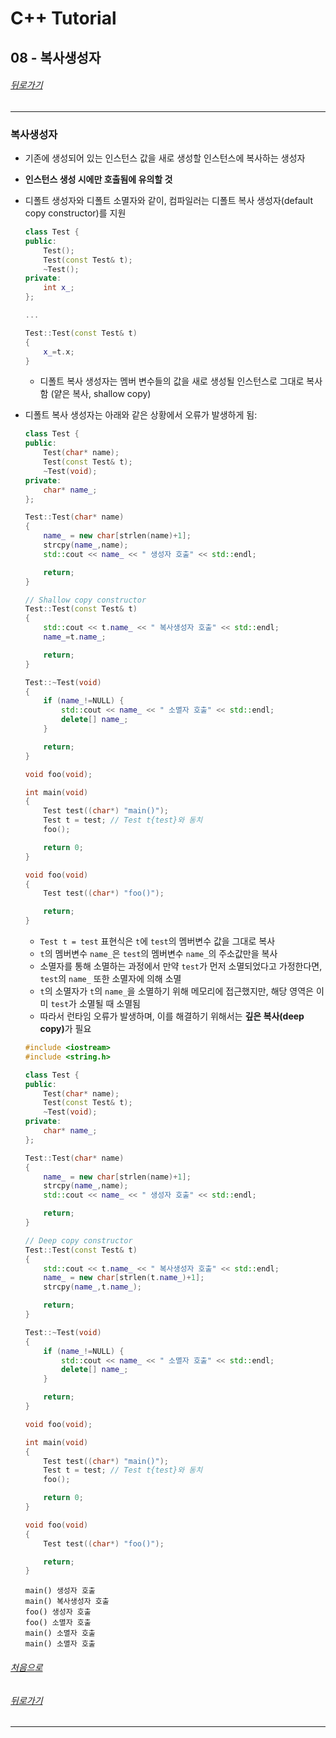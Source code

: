 # C++ Tutorial
## 08 - 복사생성자
###### [뒤로가기](/tutorial/#index)
---
### 복사생성자
* 기존에 생성되어 있는 인스턴스 값을 새로 생성할 인스턴스에 복사하는 생성자
* <b>인스턴스 생성 시에만 호출됨에 유의할 것</b>
* 디폴트 생성자와 디폴트 소멸자와 같이, 컴파일러는 디폴트 복사 생성자(default copy constructor)를 지원
    ```cpp
    class Test {
    public:
        Test();
        Test(const Test& t);
        ~Test();
    private:
        int x_;
    };

    ...

    Test::Test(const Test& t)
    {
        x_=t.x;
    }
    ```
    * 디폴트 복사 생성자는 멤버 변수들의 값을 새로 생성될 인스턴스로 그대로 복사함 (얕은 복사, shallow copy)

* 디폴트 복사 생성자는 아래와 같은 상황에서 오류가 발생하게 됨:
    ```cpp
    class Test {
    public:
        Test(char* name);
        Test(const Test& t);
        ~Test(void);
    private:
        char* name_;
    };

    Test::Test(char* name)
    {
        name_ = new char[strlen(name)+1];
        strcpy(name_,name);
        std::cout << name_ << " 생성자 호출" << std::endl;

        return;
    }

    // Shallow copy constructor
    Test::Test(const Test& t)
    {
        std::cout << t.name_ << " 복사생성자 호출" << std::endl;
        name_=t.name_;

        return;
    }

    Test::~Test(void)
    {
        if (name_!=NULL) {
            std::cout << name_ << " 소멸자 호출" << std::endl;
            delete[] name_;
        }

        return;
    }

    void foo(void);

    int main(void)
    {
        Test test((char*) "main()");
        Test t = test; // Test t{test}와 동치 
        foo();

        return 0;
    }

    void foo(void)
    {
        Test test((char*) "foo()");

        return;
    }
    ```
    * `Test t = test` 표현식은 `t`에 `test`의 멤버변수 값을 그대로 복사
    * `t`의 멤버변수 `name_`은 `test`의 멤버변수 `name_`의 주소값만을 복사
    * 소멸자를 통해 소멸하는 과정에서 만약 `test`가 먼저 소멸되었다고 가정한다면, `test`의 `name_` 또한 소멸자에 의해 소멸
    * `t`의 소멸자가 `t`의 `name_`을 소멸하기 위해 메모리에 접근했지만, 해당 영역은 이미 `test`가 소멸될 때 소멸됨
    * 따라서 런타임 오류가 발생하며, 이를 해결하기 위해서는 <b>깊은 복사(deep copy)</b>가 필요

    ```cpp
    #include <iostream>
    #include <string.h>

    class Test {
    public:
        Test(char* name);
        Test(const Test& t);
        ~Test(void);
    private:
        char* name_;
    };

    Test::Test(char* name)
    {
        name_ = new char[strlen(name)+1];
        strcpy(name_,name);
        std::cout << name_ << " 생성자 호출" << std::endl;

        return;
    }

    // Deep copy constructor
    Test::Test(const Test& t)
    {
        std::cout << t.name_ << " 복사생성자 호출" << std::endl;
        name_ = new char[strlen(t.name_)+1];
        strcpy(name_,t.name_);

        return;
    }

    Test::~Test(void)
    {
        if (name_!=NULL) {
            std::cout << name_ << " 소멸자 호출" << std::endl;
            delete[] name_;
        }

        return;
    }

    void foo(void);

    int main(void)
    {
        Test test((char*) "main()");
        Test t = test; // Test t{test}와 동치 
        foo();

        return 0;
    }

    void foo(void)
    {
        Test test((char*) "foo()");

        return;
    }
    ```
    ```text
    main() 생성자 호출
    main() 복사생성자 호출
    foo() 생성자 호출
    foo() 소멸자 호출
    main() 소멸자 호출
    main() 소멸자 호출
    ```

###### [처음으로](#c-tutorial)
###### [뒤로가기](/tutorial/#index)
---
